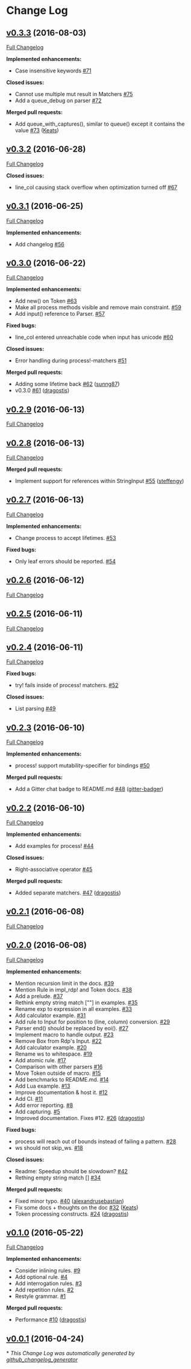 # Change Log

## [v0.3.3](https://github.com/dragostis/pest/tree/v0.3.3) (2016-08-03)
[Full Changelog](https://github.com/dragostis/pest/compare/v0.3.2...v0.3.3)

**Implemented enhancements:**

- Case insensitive keywords [\#71](https://github.com/dragostis/pest/issues/71)

**Closed issues:**

- Cannot use multiple mut result in Matchers [\#75](https://github.com/dragostis/pest/issues/75)
- Add a queue\_debug on parser [\#72](https://github.com/dragostis/pest/issues/72)

**Merged pull requests:**

- Add queue\_with\_captures\(\), similar to queue\(\) except it contains the value [\#73](https://github.com/dragostis/pest/pull/73) ([Keats](https://github.com/Keats))

## [v0.3.2](https://github.com/dragostis/pest/tree/v0.3.2) (2016-06-28)
[Full Changelog](https://github.com/dragostis/pest/compare/v0.3.1...v0.3.2)

**Closed issues:**

- line\_col causing stack overflow when optimization turned off [\#67](https://github.com/dragostis/pest/issues/67)

## [v0.3.1](https://github.com/dragostis/pest/tree/v0.3.1) (2016-06-25)
[Full Changelog](https://github.com/dragostis/pest/compare/v0.3.0...v0.3.1)

**Implemented enhancements:**

- Add changelog [\#56](https://github.com/dragostis/pest/issues/56)

## [v0.3.0](https://github.com/dragostis/pest/tree/v0.3.0) (2016-06-22)
[Full Changelog](https://github.com/dragostis/pest/compare/v0.2.9...v0.3.0)

**Implemented enhancements:**

- Add new\(\) on Token [\#63](https://github.com/dragostis/pest/issues/63)
- Make all process methods visible and remove main constraint. [\#59](https://github.com/dragostis/pest/issues/59)
- Add input\(\) reference to Parser. [\#57](https://github.com/dragostis/pest/issues/57)

**Fixed bugs:**

- line\_col entered unreachable code when input has unicode [\#60](https://github.com/dragostis/pest/issues/60)

**Closed issues:**

- Error handling during process!-matchers [\#51](https://github.com/dragostis/pest/issues/51)

**Merged pull requests:**

- Adding some lifetime back [\#62](https://github.com/dragostis/pest/pull/62) ([sunng87](https://github.com/sunng87))
- v0.3.0 [\#61](https://github.com/dragostis/pest/pull/61) ([dragostis](https://github.com/dragostis))

## [v0.2.9](https://github.com/dragostis/pest/tree/v0.2.9) (2016-06-13)
[Full Changelog](https://github.com/dragostis/pest/compare/v0.2.8...v0.2.9)

## [v0.2.8](https://github.com/dragostis/pest/tree/v0.2.8) (2016-06-13)
[Full Changelog](https://github.com/dragostis/pest/compare/v0.2.7...v0.2.8)

**Merged pull requests:**

- Implement support for references within StringInput [\#55](https://github.com/dragostis/pest/pull/55) ([steffengy](https://github.com/steffengy))

## [v0.2.7](https://github.com/dragostis/pest/tree/v0.2.7) (2016-06-13)
[Full Changelog](https://github.com/dragostis/pest/compare/v0.2.6...v0.2.7)

**Implemented enhancements:**

- Change process to accept lifetimes. [\#53](https://github.com/dragostis/pest/issues/53)

**Fixed bugs:**

- Only leaf errors should be reported. [\#54](https://github.com/dragostis/pest/issues/54)

## [v0.2.6](https://github.com/dragostis/pest/tree/v0.2.6) (2016-06-12)
[Full Changelog](https://github.com/dragostis/pest/compare/v0.2.5...v0.2.6)

## [v0.2.5](https://github.com/dragostis/pest/tree/v0.2.5) (2016-06-11)
[Full Changelog](https://github.com/dragostis/pest/compare/v0.2.4...v0.2.5)

## [v0.2.4](https://github.com/dragostis/pest/tree/v0.2.4) (2016-06-11)
[Full Changelog](https://github.com/dragostis/pest/compare/v0.2.3...v0.2.4)

**Fixed bugs:**

- try! fails inside of process! matchers. [\#52](https://github.com/dragostis/pest/issues/52)

**Closed issues:**

- List parsing [\#49](https://github.com/dragostis/pest/issues/49)

## [v0.2.3](https://github.com/dragostis/pest/tree/v0.2.3) (2016-06-10)
[Full Changelog](https://github.com/dragostis/pest/compare/v0.2.2...v0.2.3)

**Implemented enhancements:**

- process! support mutability-specifier for bindings [\#50](https://github.com/dragostis/pest/issues/50)

**Merged pull requests:**

- Add a Gitter chat badge to README.md [\#48](https://github.com/dragostis/pest/pull/48) ([gitter-badger](https://github.com/gitter-badger))

## [v0.2.2](https://github.com/dragostis/pest/tree/v0.2.2) (2016-06-10)
[Full Changelog](https://github.com/dragostis/pest/compare/v0.2.1...v0.2.2)

**Implemented enhancements:**

- Add examples for process! [\#44](https://github.com/dragostis/pest/issues/44)

**Closed issues:**

- Right-associative operator [\#45](https://github.com/dragostis/pest/issues/45)

**Merged pull requests:**

- Added separate matchers. [\#47](https://github.com/dragostis/pest/pull/47) ([dragostis](https://github.com/dragostis))

## [v0.2.1](https://github.com/dragostis/pest/tree/v0.2.1) (2016-06-08)
[Full Changelog](https://github.com/dragostis/pest/compare/v0.2.0...v0.2.1)

## [v0.2.0](https://github.com/dragostis/pest/tree/v0.2.0) (2016-06-08)
[Full Changelog](https://github.com/dragostis/pest/compare/v0.1.0...v0.2.0)

**Implemented enhancements:**

- Mention recursion limit in the docs. [\#39](https://github.com/dragostis/pest/issues/39)
- Mention Rule in impl\_rdp! and Token docs. [\#38](https://github.com/dragostis/pest/issues/38)
- Add a prelude. [\#37](https://github.com/dragostis/pest/issues/37)
- Rethink empty string match \[""\] in examples. [\#35](https://github.com/dragostis/pest/issues/35)
- Rename exp to expression in all examples. [\#33](https://github.com/dragostis/pest/issues/33)
- Add calculator example. [\#31](https://github.com/dragostis/pest/issues/31)
- Add rule to Input for position to \(line, column\) conversion. [\#29](https://github.com/dragostis/pest/issues/29)
- Parser end\(\) should be replaced by eoi\(\). [\#27](https://github.com/dragostis/pest/issues/27)
- Implement macro to handle output. [\#23](https://github.com/dragostis/pest/issues/23)
- Remove Box from Rdp's Input. [\#22](https://github.com/dragostis/pest/issues/22)
- Add calculator example. [\#20](https://github.com/dragostis/pest/issues/20)
- Rename ws to whitespace. [\#19](https://github.com/dragostis/pest/issues/19)
- Add atomic rule. [\#17](https://github.com/dragostis/pest/issues/17)
- Comparison with other parsers [\#16](https://github.com/dragostis/pest/issues/16)
- Move Token outside of macro. [\#15](https://github.com/dragostis/pest/issues/15)
- Add benchmarks to README.md. [\#14](https://github.com/dragostis/pest/issues/14)
- Add Lua example. [\#13](https://github.com/dragostis/pest/issues/13)
- Improve documentation & host it. [\#12](https://github.com/dragostis/pest/issues/12)
- Add CI. [\#11](https://github.com/dragostis/pest/issues/11)
- Add error reporting. [\#8](https://github.com/dragostis/pest/issues/8)
- Add capturing. [\#5](https://github.com/dragostis/pest/issues/5)
- Improved documentation. Fixes \#12. [\#26](https://github.com/dragostis/pest/pull/26) ([dragostis](https://github.com/dragostis))

**Fixed bugs:**

- process will reach out of bounds instead of failing a pattern. [\#28](https://github.com/dragostis/pest/issues/28)
- ws should not skip\_ws. [\#18](https://github.com/dragostis/pest/issues/18)

**Closed issues:**

- Readme: Speedup should be slowdown? [\#42](https://github.com/dragostis/pest/issues/42)
- Rething empty string match \[\] [\#34](https://github.com/dragostis/pest/issues/34)

**Merged pull requests:**

- Fixed minor typo. [\#40](https://github.com/dragostis/pest/pull/40) ([alexandrusebastian](https://github.com/alexandrusebastian))
- Fix some docs + thoughts on the doc [\#32](https://github.com/dragostis/pest/pull/32) ([Keats](https://github.com/Keats))
- Token processing constructs. [\#24](https://github.com/dragostis/pest/pull/24) ([dragostis](https://github.com/dragostis))

## [v0.1.0](https://github.com/dragostis/pest/tree/v0.1.0) (2016-05-22)
[Full Changelog](https://github.com/dragostis/pest/compare/v0.0.1...v0.1.0)

**Implemented enhancements:**

- Consider inlining rules. [\#9](https://github.com/dragostis/pest/issues/9)
- Add optional rule. [\#4](https://github.com/dragostis/pest/issues/4)
- Add interrogation rules. [\#3](https://github.com/dragostis/pest/issues/3)
- Add repetition rules. [\#2](https://github.com/dragostis/pest/issues/2)
- Restyle grammar. [\#1](https://github.com/dragostis/pest/issues/1)

**Merged pull requests:**

- Performance [\#10](https://github.com/dragostis/pest/pull/10) ([dragostis](https://github.com/dragostis))

## [v0.0.1](https://github.com/dragostis/pest/tree/v0.0.1) (2016-04-24)


\* *This Change Log was automatically generated by [github_changelog_generator](https://github.com/skywinder/Github-Changelog-Generator)*
